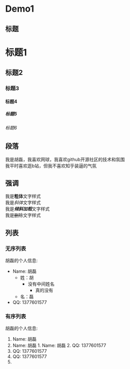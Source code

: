 # Demo1

## 标题

# 标题1
## 标题2
### 标题3
#### 标题4
##### 标题5
###### 标题6

## 段落

我是胡磊，我喜欢网球，我喜欢github开源社区的技术和氛围  
我平时喜欢逛b站，但我不喜欢知乎装逼的气氛

## 强调

我是**粗体**文字样式  
我是*斜体*文字样式  
我是***倾斜加粗***文字样式  
我是~~删除~~文字样式

## 列表

### 无序列表

胡磊的个人信息:
- Name: 胡磊
  - 姓：胡
    - 没有中间姓名
	  - 真的没有
  - 名：磊
- QQ: 1377601577

### 有序列表

胡磊的个人信息:
1. Name: 胡磊
  1. Name: 胡磊
	1. Name: 胡磊
    2. QQ: 1377601577
  2. QQ: 1377601577
2. QQ: 1377601577
3. 